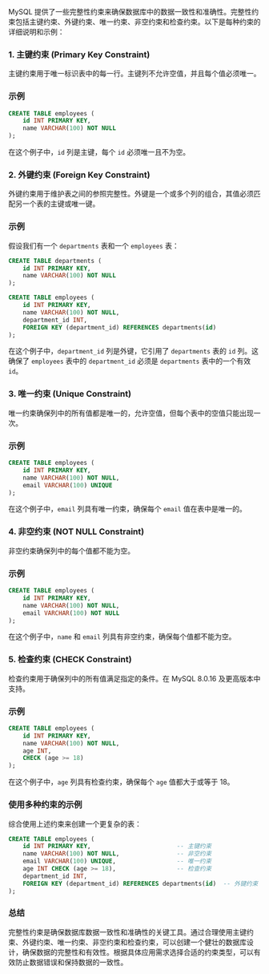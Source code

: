 MySQL 提供了一些完整性约束来确保数据库中的数据一致性和准确性。完整性约束包括主键约束、外键约束、唯一约束、非空约束和检查约束。以下是每种约束的详细说明和示例：

### 1. 主键约束 (Primary Key Constraint)

主键约束用于唯一标识表中的每一行。主键列不允许空值，并且每个值必须唯一。

### 示例

```sql
CREATE TABLE employees (
    id INT PRIMARY KEY,
    name VARCHAR(100) NOT NULL
);

```

在这个例子中，`id` 列是主键，每个 `id` 必须唯一且不为空。

### 2. 外键约束 (Foreign Key Constraint)

外键约束用于维护表之间的参照完整性。外键是一个或多个列的组合，其值必须匹配另一个表的主键或唯一键。

### 示例

假设我们有一个 `departments` 表和一个 `employees` 表：

```sql
CREATE TABLE departments (
    id INT PRIMARY KEY,
    name VARCHAR(100) NOT NULL
);

CREATE TABLE employees (
    id INT PRIMARY KEY,
    name VARCHAR(100) NOT NULL,
    department_id INT,
    FOREIGN KEY (department_id) REFERENCES departments(id)
);

```

在这个例子中，`department_id` 列是外键，它引用了 `departments` 表的 `id` 列。这确保了 `employees` 表中的 `department_id` 必须是 `departments` 表中的一个有效 `id`。

### 3. 唯一约束 (Unique Constraint)

唯一约束确保列中的所有值都是唯一的，允许空值，但每个表中的空值只能出现一次。

### 示例

```sql
CREATE TABLE employees (
    id INT PRIMARY KEY,
    name VARCHAR(100) NOT NULL,
    email VARCHAR(100) UNIQUE
);

```

在这个例子中，`email` 列具有唯一约束，确保每个 `email` 值在表中是唯一的。

### 4. 非空约束 (NOT NULL Constraint)

非空约束确保列中的每个值都不能为空。

### 示例

```sql
CREATE TABLE employees (
    id INT PRIMARY KEY,
    name VARCHAR(100) NOT NULL,
    email VARCHAR(100) NOT NULL
);

```

在这个例子中，`name` 和 `email` 列具有非空约束，确保每个值都不能为空。

### 5. 检查约束 (CHECK Constraint)

检查约束用于确保列中的所有值满足指定的条件。在 MySQL 8.0.16 及更高版本中支持。

### 示例

```sql
CREATE TABLE employees (
    id INT PRIMARY KEY,
    name VARCHAR(100) NOT NULL,
    age INT,
    CHECK (age >= 18)
);

```

在这个例子中，`age` 列具有检查约束，确保每个 `age` 值都大于或等于 18。

### 使用多种约束的示例

综合使用上述约束来创建一个更复杂的表：

```sql
CREATE TABLE employees (
    id INT PRIMARY KEY,                        -- 主键约束
    name VARCHAR(100) NOT NULL,                -- 非空约束
    email VARCHAR(100) UNIQUE,                 -- 唯一约束
    age INT CHECK (age >= 18),                 -- 检查约束
    department_id INT,
    FOREIGN KEY (department_id) REFERENCES departments(id)  -- 外键约束
);

```

### 总结

完整性约束是确保数据库数据一致性和准确性的关键工具。通过合理使用主键约束、外键约束、唯一约束、非空约束和检查约束，可以创建一个健壮的数据库设计，确保数据的完整性和有效性。根据具体应用需求选择合适的约束类型，可以有效防止数据错误和保持数据的一致性。